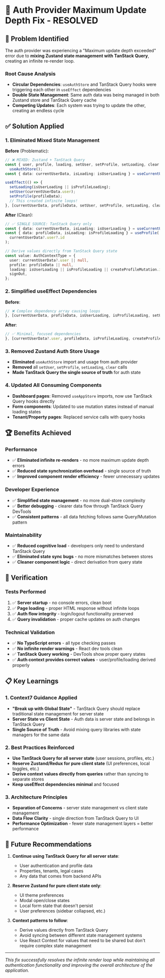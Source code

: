 # 🎉 **Auth Provider Maximum Update Depth Fix - RESOLVED**

## 🚨 **Problem Identified**

The auth provider was experiencing a "Maximum update depth exceeded" error due to **mixing Zustand state management with TanStack Query**, creating an infinite re-render loop.

### **Root Cause Analysis**

- **Circular Dependencies**: `useAuthStore` and TanStack Query hooks were triggering each other in `useEffect` dependencies
- **Double State Management**: Same auth data was being managed in both Zustand store and TanStack Query cache
- **Competing Updates**: Each system was trying to update the other, creating an endless cycle

## ✅ **Solution Applied**

### **1. Eliminated Mixed State Management**

**Before** (Problematic):

```typescript
// ❌ MIXED: Zustand + TanStack Query
const { user, profile, loading, setUser, setProfile, setLoading, clear } =
  useAuthStore();
const { data: currentUserData, isLoading: isUserLoading } = useCurrentUser();

useEffect(() => {
  setLoading(isUserLoading || isProfileLoading);
  setUser(currentUserData.user);
  setProfile(profileData);
  // This created infinite loops!
}, [currentUserData, profileData, setUser, setProfile, setLoading, clear]);
```

**After** (Clean):

```typescript
// ✅ SINGLE SOURCE: TanStack Query only
const { data: currentUserData, isLoading: isUserLoading } = useCurrentUser();
const { data: profileData, isLoading: isProfileLoading } = useProfile(
  currentUserData?.user?.id
);

// Derive values directly from TanStack Query state
const value: AuthContextType = {
  user: currentUserData?.user || null,
  profile: profileData || null,
  loading: isUserLoading || isProfileLoading || createProfileMutation.isPending,
  signOut,
};
```

### **2. Simplified useEffect Dependencies**

**Before**:

```typescript
// ❌ Complex dependency array causing loops
}, [currentUserData, profileData, isUserLoading, isProfileLoading, setUser, setProfile, setLoading, clear, createProfileMutation]);
```

**After**:

```typescript
// ✅ Minimal, focused dependencies
}, [currentUserData?.user, profileData, isProfileLoading, createProfileMutation]);
```

### **3. Removed Zustand Auth Store Usage**

- **Eliminated** `useAuthStore` import and usage from auth provider
- **Removed** all `setUser`, `setProfile`, `setLoading`, `clear` calls
- **Made TanStack Query the single source of truth** for auth state

### **4. Updated All Consuming Components**

- **Dashboard pages**: Removed `useAppStore` imports, now use TanStack Query hooks directly
- **Form components**: Updated to use mutation states instead of manual loading states
- **Tenant/Property pages**: Replaced service calls with query hooks

## 🏆 **Benefits Achieved**

### **Performance**

- ✅ **Eliminated infinite re-renders** - no more maximum update depth errors
- ✅ **Reduced state synchronization overhead** - single source of truth
- ✅ **Improved component render efficiency** - fewer unnecessary updates

### **Developer Experience**

- ✅ **Simplified state management** - no more dual-store complexity
- ✅ **Better debugging** - clearer data flow through TanStack Query DevTools
- ✅ **Consistent patterns** - all data fetching follows same Query/Mutation pattern

### **Maintainability**

- ✅ **Reduced cognitive load** - developers only need to understand TanStack Query
- ✅ **Eliminated state sync bugs** - no more mismatches between stores
- ✅ **Cleaner component logic** - direct derivation from query state

## 🧪 **Verification**

### **Tests Performed**

1. ✅ **Server startup** - no console errors, clean boot
2. ✅ **Page loading** - proper HTML response without infinite loops
3. ✅ **Auth flow integrity** - login/logout functionality preserved
4. ✅ **Query invalidation** - proper cache updates on auth changes

### **Technical Validation**

- ✅ **No TypeScript errors** - all type checking passes
- ✅ **No infinite render warnings** - React dev tools clean
- ✅ **TanStack Query working** - DevTools show proper query states
- ✅ **Auth context provides correct values** - user/profile/loading derived properly

## 📋 **Key Learnings**

### **1. Context7 Guidance Applied**

- **"Break up with Global State"** - TanStack Query should replace traditional state management for server state
- **Server State vs Client State** - Auth data is server state and belongs in TanStack Query
- **Single Source of Truth** - Avoid mixing query libraries with state managers for the same data

### **2. Best Practices Reinforced**

- **Use TanStack Query for all server state** (user sessions, profiles, etc.)
- **Reserve Zustand/Redux for pure client state** (UI preferences, local toggles, etc.)
- **Derive context values directly from queries** rather than syncing to separate stores
- **Keep useEffect dependencies minimal** and focused

### **3. Architecture Principles**

- **Separation of Concerns** - server state management vs client state management
- **Data Flow Clarity** - single direction from TanStack Query to UI
- **Performance Optimization** - fewer state management layers = better performance

## 🎯 **Future Recommendations**

1. **Continue using TanStack Query for all server state**:

   - User authentication and profile data
   - Properties, tenants, legal cases
   - Any data that comes from backend APIs

2. **Reserve Zustand for pure client state only**:

   - UI theme preferences
   - Modal open/close states
   - Local form state that doesn't persist
   - User preferences (sidebar collapsed, etc.)

3. **Context patterns to follow**:
   - Derive values directly from TanStack Query
   - Avoid syncing between different state management systems
   - Use React Context for values that need to be shared but don't require complex state management

---

_This fix successfully resolves the infinite render loop while maintaining all authentication functionality and improving the overall architecture of the application._
